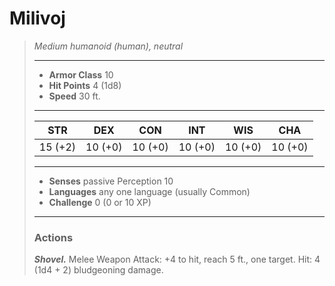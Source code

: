 # Milivoj
>*Medium humanoid (human), neutral*
>___
>- **Armor Class** 10
>- **Hit Points** 4 (1d8)
>- **Speed** 30 ft.
>___
>|STR|DEX|CON|INT|WIS|CHA|
>|:---:|:---:|:---:|:---:|:---:|:---:|
>|15 (+2)|10 (+0)|10 (+0)|10 (+0)|10 (+0)|10 (+0)|
>___
>- **Senses** passive Perception 10
>- **Languages** any one language (usually Common)
>- **Challenge** 0 (0 or 10 XP)
>___
>### Actions
>***Shovel.*** Melee Weapon Attack: +4 to hit, reach 5 ft., one target. Hit: 4 (1d4 + 2) bludgeoning damage.